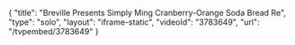 {
    "title": "Breville Presents Simply Ming Cranberry-Orange Soda Bread Re",
    "type": "solo",
    "layout": "iframe-static",
    "videoId": "3783649",
    "url": "\/tvpembed\/3783649"
}